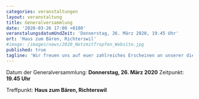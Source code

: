```yaml
---
categories: veranstaltungen
layout: veranstaltung
title: Generalversammlung
date: '2020-03-26 17:00 +0100'
veranstalungsdatumUndZeit: 'Donnerstag, 26. März 2020, 19.45 Uhr'
ort: 'Haus zum Bären, Richterswil'
#image: /images/news/2020_NetzmitTropfen_Website.jpg
published: true
tagline: 'Wir freuen uns auf euer zahlreiches Erscheinen an unserer diesjährigen GV.'
---
```

Datum der Generalversammlung: **Donnerstag, 26. März 2020**
Zeitpunkt: **19.45 Uhr**

Treffpunkt: **Haus zum Bären, Richterswil**
